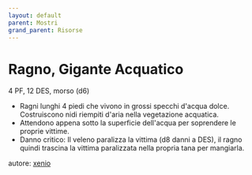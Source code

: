 ```yaml
---
layout: default
parent: Mostri
grand_parent: Risorse
---
```


# Ragno, Gigante Acquatico
4 PF, 12 DES, morso (d6)
- Ragni lunghi 4 piedi che vivono in grossi specchi d'acqua dolce. Costruiscono nidi riempiti d'aria nella vegetazione acquatica.
- Attendono appena sotto la superficie dell'acqua per soprendere le proprie vittime.
- Danno critico: Il veleno paralizza la vittima (d8 danni a DES), il ragno quindi trascina la vittima paralizzata nella propria tana per mangiarla.

autore: [xenio](https://xenioinabottle.blogspot.com)
